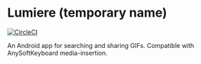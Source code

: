 # Lumiere (temporary name)

[![CircleCI](https://circleci.com/gh/menny/lumiere/tree/master.svg?style=svg)](https://circleci.com/gh/menny/lumiere/tree/master)

An Android app for searching and sharing GIFs. Compatible with AnySoftKeyboard media-insertion.